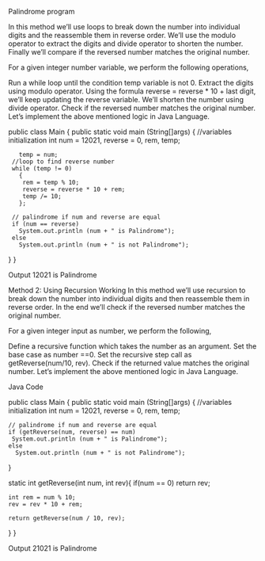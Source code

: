 Palindrome program

In this method we’ll use loops to break down the number into individual digits and the reassemble them in reverse order. We’ll use the modulo operator to extract the digits and divide operator to shorten the number. Finally we’ll compare if the reversed number matches the original number.

For a given integer number variable, we perform the following operations,

Run a while loop until the condition temp variable is not 0.
Extract the digits using modulo operator.
Using the formula reverse = reverse * 10 + last digit, we’ll keep updating the reverse variable.
We’ll shorten the number using divide operator.
Check if the reversed number matches the original number.
Let’s implement the above mentioned logic in Java Language.


public class Main
 {
   public static void main (String[]args)
   {
     //variables initialization
     int num = 12021, reverse = 0, rem, temp;

       temp = num;
     //loop to find reverse number
     while (temp != 0)
       {
     	rem = temp % 10;
     	reverse = reverse * 10 + rem;
     	temp /= 10;
       };

     // palindrome if num and reverse are equal
     if (num == reverse)
       System.out.println (num + " is Palindrome");
     else
       System.out.println (num + " is not Palindrome");
   }
 }

 Output
12021 is Palindrome

Method 2: Using Recursion
Working
In this method we’ll use recursion to break down the number into individual digits and then reassemble them in reverse order. In the end we’ll check if the reversed number matches the original number.

For a given integer input as number, we perform the following,

Define a recursive function which takes the number as an argument.
Set the base case as number ==0.
Set the recursive step call as getReverse(num/10, rev).
Check if the returned value matches the original number.
Let’s implement the above mentioned logic in Java Language.

Java Code

public class Main
{
  public static void main (String[]args)
  {
    //variables initialization
    int num = 12021, reverse = 0, rem, temp;

    // palindrome if num and reverse are equal
    if (getReverse(num, reverse) == num)
     System.out.println (num + " is Palindrome");
    else
      System.out.println (num + " is not Palindrome");
  }
  
  static int getReverse(int num, int rev){
    if(num == 0)
        return rev;
    
    int rem = num % 10;
    rev = rev * 10 + rem;
    
    return getReverse(num / 10, rev);
}
}


Output
21021 is Palindrome
